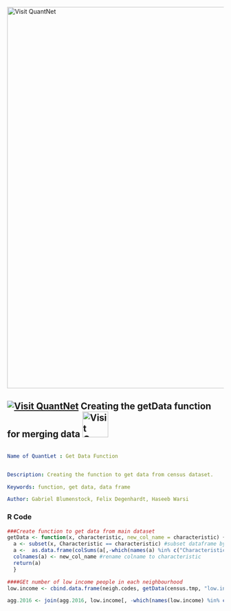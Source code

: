 [<img src="https://github.com/QuantLet/Styleguide-and-FAQ/blob/master/pictures/banner.png" width="888" alt="Visit QuantNet">](http://quantlet.de/)

## [<img src="https://github.com/QuantLet/Styleguide-and-FAQ/blob/master/pictures/qloqo.png" alt="Visit QuantNet">](http://quantlet.de/) **Creating the getData function for merging data** [<img src="https://github.com/QuantLet/Styleguide-and-FAQ/blob/master/pictures/QN2.png" width="60" alt="Visit QuantNet 2.0">](http://quantlet.de/)

```yaml

Name of QuantLet : Get Data Function


Description: Creating the function to get data from census dataset.

Keywords: function, get data, data frame

Author: Gabriel Blumenstock, Felix Degenhardt, Haseeb Warsi


```



### R Code
```r
###Create function to get data from main dataset
getData <- function(x, characteristic, new_col_name = characteristic) {
  a <- subset(x, Characteristic == characteristic) #subset dataframe by characteristic
  a <-  as.data.frame(colSums(a[,-which(names(a) %in% c("Characteristic", "Topic"))])) #Remove characteristic column, leaving only vector of values
  colnames(a) <- new_col_name #rename colname to characteristic 
  return(a)
  }

####GEt number of low income people in each neighbourhood
low.income <- cbind.data.frame(neigh.codes, getData(census.tmp, "low.income")) #get no of people classified as low income

agg.2016 <- join(agg.2016, low.income[, -which(names(low.income) %in% c("Neighbourhood"))], by = "Hood_ID") #join no of low income people to agg.2016
